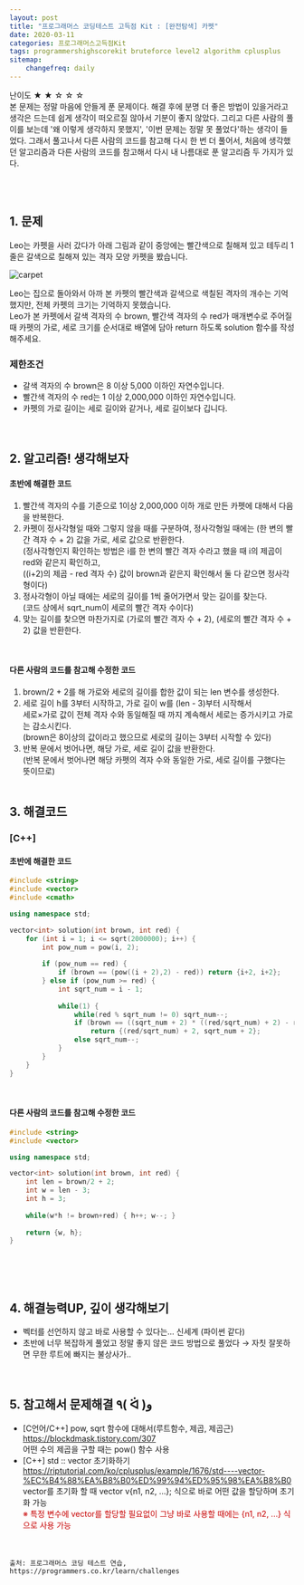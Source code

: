 ```yaml
---
layout: post
title: "프로그래머스 코딩테스트 고득점 Kit : [완전탐색] 카펫"
date: 2020-03-11
categories: 프로그래머스고득점Kit
tags: programmershighscorekit bruteforce level2 algorithm cplusplus
sitemap:
    changefreq: daily
---
```


난이도 ★ ★ ☆ ☆ ☆  
본 문제는 정말 마음에 안들게 푼 문제이다. 해결 후에 분명 더 좋은 방법이 있을거라고 생각은 드는데 쉽게 생각이 떠오르질 않아서 기분이 좋지 않았다. 그리고 다른 사람의 풀이를 보는데 '왜 이렇게 생각하지 못했지', '이번 문제는 정말 못 풀었다'하는 생각이 들었다. 그래서 풀고나서 다른 사람의 코드를 참고해 다시 한 번 더 풀어서, 처음에 생각했던 알고리즘과 다른 사람의 코드를 참고해서 다시 내 나름대로 푼 알고리즘 두 가지가 있다.  
<br/>

<br/>

## 1. 문제
Leo는 카펫을 사러 갔다가 아래 그림과 같이 중앙에는 빨간색으로 칠해져 있고 테두리 1줄은 갈색으로 칠해져 있는 격자 모양 카펫을 봤습니다.  

![carpet](https://grepp-programmers.s3.amazonaws.com/files/ybm/7c94563a35/2ff27ac9-97d0-43a9-9cf8-a344b8e7912e.png)  

Leo는 집으로 돌아와서 아까 본 카펫의 빨간색과 갈색으로 색칠된 격자의 개수는 기억했지만, 전체 카펫의 크기는 기억하지 못했습니다.  
Leo가 본 카펫에서 갈색 격자의 수 brown, 빨간색 격자의 수 red가 매개변수로 주어질 때 카펫의 가로, 세로 크기를 순서대로 배열에 담아 return 하도록 solution 함수를 작성해주세요.

### 제한조건
- 갈색 격자의 수 brown은 8 이상 5,000 이하인 자연수입니다.
- 빨간색 격자의 수 red는 1 이상 2,000,000 이하인 자연수입니다.
- 카펫의 가로 길이는 세로 길이와 같거나, 세로 길이보다 깁니다.
<br/><br/><br/>

## 2. 알고리즘! 생각해보자
#### 초반에 해결한 코드
1. 빨간색 격자의 수를 기준으로 1이상 2,000,000 이하 개로 만든 카펫에 대해서 다음을 반복한다.  
2. 카펫이 정사각형일 때와 그렇지 않을 때를 구분하여, 정사각형일 때에는 (한 변의 빨간 격자 수 + 2) 값을 가로, 세로 값으로 반환한다.  
(정사각형인지 확인하는 방법은 i를 한 변의 빨간 격자 수라고 했을 때 i의 제곱이 red와 같은지 확인하고,  
((i+2)의 제곱 - red 격자 수) 값이 brown과 같은지 확인해서 둘 다 같으면 정사각형이다)
3. 정사각형이 아닐 때에는 세로의 길이를 1씩 줄어가면서 맞는 길이를 찾는다.  
(코드 상에서 sqrt_num이 세로의 빨간 격자 수이다)
4. 맞는 길이를 찾으면 마찬가지로 (가로의 빨간 격자 수 + 2), (세로의 빨간 격자 수 + 2) 값을 반환한다.  
<br/>

#### 다른 사람의 코드를 참고해 수정한 코드
1. brown/2 + 2를 해 가로와 세로의 길이를 합한 값이 되는 len 변수를 생성한다.  
2. 세로 길이 h를 3부터 시작하고, 가로 길이 w를 (len - 3)부터 시작해서  
세로×가로 값이 전체 격자 수와 동일해질 때 까지 계속해서 세로는 증가시키고 가로는 감소시킨다.  
(brown은 8이상의 값이라고 했으므로 세로의 길이는 3부터 시작할 수 있다)
3. 반복 문에서 벗어나면, 해당 가로, 세로 길이 값을 반환한다.  
(반복 문에서 벗어나면 해당 카펫의 격자 수와 동일한 가로, 세로 길이를 구했다는 뜻이므로)
<br/><br/>

## 3. 해결코드
### [C++]
#### 초반에 해결한 코드
```c++
#include <string>
#include <vector>
#include <cmath>

using namespace std;

vector<int> solution(int brown, int red) {
    for (int i = 1; i <= sqrt(2000000); i++) {
        int pow_num = pow(i, 2);
        
        if (pow_num == red) {
            if (brown == (pow((i + 2),2) - red)) return {i+2, i+2};
        } else if (pow_num >= red) {
            int sqrt_num = i - 1;
            
            while(1) {
                while(red % sqrt_num != 0) sqrt_num--;
                if (brown == ((sqrt_num + 2) * ((red/sqrt_num) + 2) - red))
                    return {(red/sqrt_num) + 2, sqrt_num + 2};
                else sqrt_num--;
            }
        }
    }
}
```
<br/>

#### 다른 사람의 코드를 참고해 수정한 코드
```c++
#include <string>
#include <vector>

using namespace std;

vector<int> solution(int brown, int red) {
    int len = brown/2 + 2;
    int w = len - 3;
    int h = 3;
    
    while(w*h != brown+red) { h++; w--; }
    
    return {w, h};
}
```
<br/><br/><br/>

## 4. 해결능력UP, 깊이 생각해보기
- 벡터를 선언하지 않고 바로 사용할 수 있다는... 신세계 (파이썬 같다)
- 초반에 너무 복잡하게 풀었고 정말 좋지 않은 코드 방법으로 풀었다 → 자칫 잘못하면 무한 루트에 빠지는 불상사가..
<br/><br/><br/>

## 5. 참고해서 문제해결 ٩( ᐛ )و
- [C언어/C++] pow, sqrt 함수에 대해서(루트함수, 제곱, 제곱근) <https://blockdmask.tistory.com/307>  
어떤 수의 제곱을 구할 때는 pow() 함수 사용
- [C++] std :: vector 초기화하기 <https://riptutorial.com/ko/cplusplus/example/1676/std----vector-%EC%B4%88%EA%B8%B0%ED%99%94%ED%95%98%EA%B8%B0>  
vector를 초기화 할 때 vector v{n1, n2, ...}; 식으로 바로 어떤 값을 할당하며 초기화 가능  
<span style="color: #c70000">※ 특정 변수에 vector를 할당할 필요없이 그냥 바로 사용할 때에는 {n1, n2, ...} 식으로 사용 가능</span>
<br/><br/><br/>

```
출처: 프로그래머스 코딩 테스트 연습, https://programmers.co.kr/learn/challenges
```